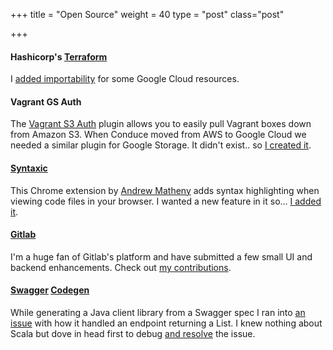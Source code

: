 +++
title = "Open Source"
weight = 40
type = "post"
class="post"

+++

#### Hashicorp's [Terraform](https://terraform.io)

I [added importability](https://github.com/hashicorp/terraform/pull/13270) for some Google Cloud resources. 

#### Vagrant GS Auth

The [Vagrant S3 Auth](https://github.com/WhoopInc/vagrant-s3auth) plugin allows you to easily pull Vagrant boxes down from Amazon S3. When Conduce moved from AWS to Google Cloud we needed a similar plugin for Google Storage. It didn't exist.. so [I created it](https://rubygems.org/gems/vagrant-gsauth/versions/1.0.0).  

#### [Syntaxic](https://chrome.google.com/webstore/detail/syntaxtic/cgjalgdhmbpaacnnejmodfinclbdgaci?hl=en)

This Chrome extension by [Andrew Matheny](https://github.com/ajmath) adds syntax highlighting when viewing code files in your browser. I wanted a new feature in it so... [I added it](https://github.com/ajmath/Syntaxtic/pull/62).

#### [Gitlab](https://www.gitlab.com)

I'm a huge fan of Gitlab's platform and have submitted a few small UI and backend enhancements. Check out [my contributions](https://gitlab.com/gitlab-org/gitlab-ce/merge_requests?author_username=jdipierro&scope=all&state=all).

#### [Swagger](http://swagger.io/) [Codegen](http://swagger.io/swagger-codegen/)

While generating a Java client library from a Swagger spec I ran into [an issue](https://github.com/swagger-api/swagger-codegen/issues/214) with how it handled an endpoint returning a List. I knew nothing about Scala but dove in head first to debug [and resolve](https://github.com/swagger-api/swagger-codegen/pull/215) the issue.